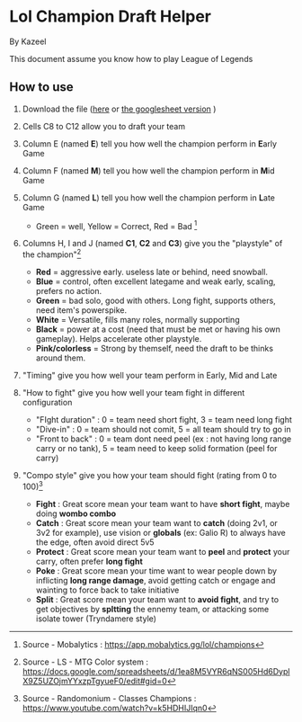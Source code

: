 # Lol Champion Draft Helper

By Kazeel

This document assume you know how to play League of Legends

## How to use
1. Download the file ([here](https://github.com/Kazeel/lol_champion_draft_helper/archive/refs/heads/main.zip) or [the googlesheet version](https://docs.google.com/spreadsheets/d/1QZ7Ge03MlYqUtDyqGxI6tF8feY4Jr3Bto-K-06pfMyQ/edit?usp=sharing) )

2. Cells C8 to C12 allow you to draft your team

3. Column E (named **E**) tell you how well the champion perform in **E**arly Game
4. Column F (named **M**) tell you how well the champion perform in **M**id Game
5. Column G (named **L**) tell you how well the champion perform in **L**ate Game
    * Green = well, Yellow = Correct, Red = Bad [^1]

6. Columns H, I and J (named **C1**, **C2** and **C3**) give you the "playstyle" of the champion"[^2]
    * **Red** = aggressive early. useless late or behind, need snowball.
    * **Blue** = control, often excellent lategame and weak early, scaling, prefers no action.
    * **Green** = bad solo, good with others. Long fight, supports others, need item's powerspike.
    * **White** = Versatile, fills many roles, normally supporting
    * **Black** = power at a cost (need that must be met or having his own gameplay). Helps accelerate other playstyle. 
    * **Pink/colorless** = Strong by themself, need the draft to be thinks around them.

7. "Timing" give you how well your team perform in Early, Mid and Late

8. "How to fight" give you how well your team fight in different configuration 
    - "FIght duration" : 0 = team need short fight, 3 = team need long fight
    - "Dive-in" : 0 = team should not comit, 5 = all team should try to go in
    - "Front to back" : 0 = team dont need peel (ex : not having long range carry or no tank), 5 = team need to keep solid formation (peel for carry)

9. "Compo style" give you how your team should fight (rating from 0 to 100)[^3]
    - **Fight** : Great score mean your team want to have **short fight**, maybe doing **wombo combo**
    - **Catch** : Great score mean your team want to **catch** (doing 2v1, or 3v2 for example), use vision or **globals** (ex: Galio R) to always have the edge, often avoid direct 5v5
    - **Protect** : Great score mean your team want to **peel** and **protect** your carry, often prefer **long fight**
    - **Poke** : Great score mean your time want to wear people down by inflicting **long range damage**, avoid getting catch or engage and wainting to force back to take initiative
    - **Split** : Great score mean your team want to **avoid fight**, and try to get objectives by **spltting** the ennemy team, or attacking some isolate tower (Tryndamere style)

[^1]: Source - Mobalytics : https://app.mobalytics.gg/lol/champions
[^2]: Source - LS - MTG Color system : https://docs.google.com/spreadsheets/d/1ea8M5VYR6qNS005Hd6DyplX9Z5UZOjmYYxzpTgyueF0/edit#gid=0
[^3]: Source - Randomonium - Classes Champions : https://www.youtube.com/watch?v=k5HDHIJIqn0
